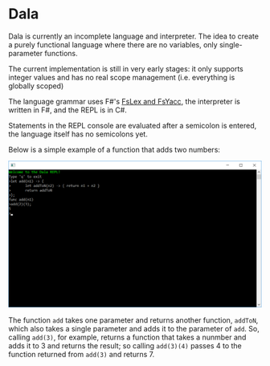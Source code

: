 # Dala

Dala is currently an incomplete language and interpreter. The idea to create a purely functional language where there are no variables, only single-parameter functions.

The current implementation is still in very early stages: it only supports integer values and has no real scope management (i.e. everything is globally scoped)

The language grammar uses F#'s [FsLex and FsYacc](https://fsprojects.github.io/FsLexYacc/), the interpreter is written in F#, and the REPL is in C#. 

Statements in the REPL console are evaluated after a semicolon is entered, the language itself has no semicolons yet.

Below is a simple example of a function that adds two numbers:

![Example add](/img/add.png)

The function `add` takes one parameter and returns another function, `addToN`, which also takes a single parameter and adds it to the parameter of `add`. So, calling `add(3)`, for example, returns a function that takes a nunmber and adds it to 3 and returns the result; so calling `add(3)(4)` passes 4 to the function returned from `add(3)` and returns 7.
